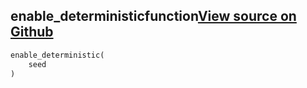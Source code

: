 ## enable_deterministic<span class="tag">function</span><a class="sourcelink" href=https://github.com/fastestimator/fastestimator/blob/r1.0/fastestimator/estimator.py/#L474-L480>View source on Github</a>
```python
enable_deterministic(
	seed
)
```


